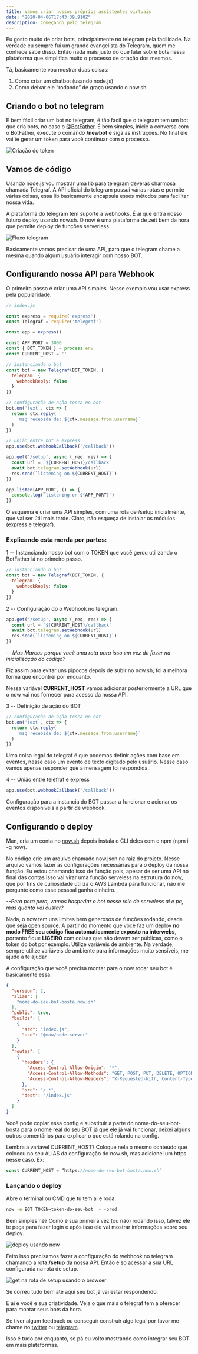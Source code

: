 ```yaml
---
title: Vamos criar nossos próprios assistentes virtuais
date: "2020-04-06T17:43:39.910Z"
description: Começando pelo telegram
---
```


Eu gosto muito de criar bots, principalmente no telegram pela facilidade. Na verdade eu sempre fui um grande evangelista do Telegram, quem me conhece sabe disso. Então nada mais justo do que falar sobre bots nessa plataforma que simplifica muito o processo de criação dos mesmos.

Tá, basicamente vou mostrar duas coisas:
1. Como criar um chatbot (usando node.js)
2. Como deixar ele “rodando” de graça usando o now.sh

## Criando o bot no telegram
É bem fácil criar um bot no telegram, é tão facil que o telegram tem um bot que cria bots, no caso o [@BotFather](http://t.me/BotFather). É bem simples, inicie a conversa com o BotFather, execute o comando **/newbot** e siga as instruções. No final ele vai te gerar um token para você continuar com o processo.

![Criação do token](token.png)

## Vamos de código
Usando node.js vou mostrar uma lib para telegram deveras charmosa chamada Telegraf. A API oficial do telegram possui várias rotas e permite várias coisas, essa lib basicamente encapsula esses métodos para facilitar nossa vida.

A plataforma do telegram tem suporte a webhooks. É aí que entra nosso futuro deploy usando now.sh. O now é uma plataforma de zeit bem da hora que permite deploy de funções serverless.

![Fluxo telegram](telegram-webhook.png)

Basicamente vamos precisar de uma API, para que o telegram chame a mesma quando algum usuário interagir com nosso BOT.

## Configurando nossa API para Webhook
O primeiro passo é criar uma API simples. Nesse exemplo vou usar express pela popularidade.

```js
// index.js

const express = require('express')
const Telegraf = require('telegraf')

const app = express()

const APP_PORT = 3000
const { BOT_TOKEN } = process.env
const CURRENT_HOST = ''

// instanciando o bot
const bot = new Telegraf(BOT_TOKEN, {
  telegram: {
    webhookReply: false
  }
})

// configuração de ação tosca no bot
bot.on('text', ctx => {
  return ctx.reply(
    `msg recebida de: ${ctx.message.from.username}`
  )
})

// união entre bot e express
app.use(bot.webhookCallback('/callback'))

app.get('/setup', async (_req, res) => {
  const url = `${CURRENT_HOST}/callback`
  await bot.telegram.setWebhook(url)
  res.send(`listening on ${CURRENT_HOST}`)
})

app.listen(APP_PORT, () => {
  console.log(`listening on ${APP_PORT}`)
})
```

O esquema é criar uma API simples, com uma rota de /setup inicialmente, que vai ser útil mais tarde. Claro, não esqueça de instalar os módulos (express e telegraf).

### Explicando esta merda por partes:

1 -- Instanciando nosso bot com o TOKEN que você gerou utilizando o BotFather lá no primeiro passo.
```js
// instanciando o bot
const bot = new Telegraf(BOT_TOKEN, {
  telegram: {
    webhookReply: false
  }
})
```

2 -- Configuração do o Webhook no telegram.
```js
app.get('/setup', async (_req, res) => {
  const url = `${CURRENT_HOST}/callback`
  await bot.telegram.setWebhook(url)
  res.send(`listening on ${CURRENT_HOST}`)
})
```

_-- Mas Marcos porque você uma rota para isso em vez de fazer na inicialização do código?_

Fiz assim para evitar uns pipocos depois de subir no now.sh, foi a melhora forma que encontrei por enquanto.

Nessa variável **CURRENT_HOST** vamos adicionar posteriormente a URL que o now vai nos fornecer para acesso da nossa API.

3 -- Definição de ação do BOT

```js
// configuração de ação tosca no bot
bot.on('text', ctx => {
  return ctx.reply(
    `msg recebida de: ${ctx.message.from.username}`
  )
})
```

Uma coisa legal do telegraf é que podemos definir ações com base em eventos, nesse caso um evento de texto digitado pelo usuário. Nesse caso vamos apenas responder que a mensagem foi respondida.

4 -- União entre telefraf e express
```js
app.use(bot.webhookCallback('/callback'))
```

Configuração para a instancia do BOT passar a funcionar e acionar os eventos disponíveis a partir de webhook.

## Configurando o deploy
Man, cria um conta no [now.sh](now.sh) depois instala o CLI deles com o npm (npm i -g now).

No código crie um arquivo chamado now.json na raiz do projeto. Nesse arquivo vamos fazer as configurações necessárias para o deploy da nossa função. Eu estou chamando isso de função pois, apesar de ser uma API no final das contas isso vai virar uma função serveless na estrutura do now, que por fins de curiosidade utiliza o AWS Lambda para funcionar, não me pergunte como esse pessoal ganha dinheiro.

_--Pera pera pera, vamos hospedar o bot nesse role de serveless ai e pa, mas quanto vai custar?_

Nada, o now tem uns limites bem generosos de funções rodando, desde que seja open source. A partir do momento que você faz um deploy **no modo FREE seu código fica automaticamente exposto na interwebs**, portanto fique **LIGEIRO** com coisas que não devem ser públicas, como o token do bot por exemplo. Utilize variáveis de ambiente. Na verdade, sempre utilize variáveis de ambiente para informações muito sensíveis, me ajude a te ajudar

A configuração que você precisa montar para o now rodar seu bot é basicamente essa:
```json
{
  "version": 2,
  "alias": [
    "nome-do-seu-bot-bosta.now.sh"
  ],
  "public": true,
  "builds": [
    {
      "src": "index.js",
      "use": "@now/node-server"
    }
  ],
  "routes": [
    {
      "headers": {
        "Access-Control-Allow-Origin": "*",
        "Access-Control-Allow-Methods": "GET, POST, PUT, DELETE, OPTIONS",
        "Access-Control-Allow-Headers": "X-Requested-With, Content-Type, Accept"
      },
      "src": "/.*",
      "dest": "/index.js"
    }
  ]
}
```

Você pode copiar essa config e substituir a parte do nome-do-seu-bot-bosta para o nome real do seu BOT já que ele já vai funcionar, deixei alguns outros comentários para explicar o que está rolando na config.

Lembra a variável CURRENT_HOST? Coloque nela o mesmo conteúdo que colocou no seu ALIAS da configuração do now.sh, mas adicionei um https nesse caso. Ex:
```js
const CURRENT_HOST = “https://nome-do-seu-bot-bosta.now.sh”
```

### Lançando o deploy
Abre o terminal ou CMD que tu tem ai e roda:
```bash
now -e BOT_TOKEN=token-do-seu-bot  - -prod
```

Bem simples né? Como é sua primeira vez (ou não) rodando isso, talvez ele te peça para fazer login e após isso ele vai mostrar informações sobre seu deploy.

![deploy usando now](now.png)

Feito isso precisamos fazer a configuração do webhook no telegram chamando a rota **/setup** da nossa API. Então é so acessar a sua URL configurada na rota de setup.

![get na rota de setup usando o browser](setup.png)

Se correu tudo bem até aqui seu bot já vai estar respondendo.

E ai é você e sua criatividade. Veja o que mais o telegraf tem a oferecer para montar seus bots da hora.

Se tiver algum feedback ou conseguir construir algo legal por favor me chame no [twitter](https://twitter.com/eptaccio) ou [telegram](https://t.me/eptaccio).

Isso é tudo por enquanto, se pá eu volto mostrando como integrar seu BOT em mais plataformas.